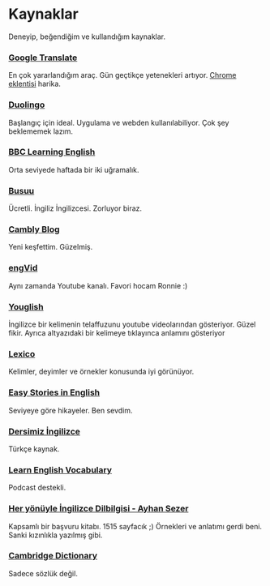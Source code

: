 # Kaynaklar

Deneyip, beğendiğim ve kullandığım kaynaklar.

### [Google Translate](https://translate.google.com)
En çok yararlandığım araç. Gün geçtikçe yetenekleri artıyor. [Chrome eklentisi](https://chrome.google.com/webstore/detail/google-translate/aapbdbdomjkkjkaonfhkkikfgjllcleb?hl=tr) harika.

### [Duolingo](https://tr.duolingo.com)
Başlangıç için ideal. Uygulama ve webden kullanılabiliyor. Çok şey beklememek lazım.  

### [BBC Learning English](https://www.bbc.co.uk/learningenglish)
Orta seviyede haftada bir iki uğramalık.  

### [Busuu](https://busuu.com)
Ücretli. İngiliz İngilizcesi. Zorluyor biraz.  

### [Cambly Blog](https://blog.cambly.com/tr/)  
Yeni keşfettim. Güzelmiş.

### [engVid](https://www.engvid.com/)
Aynı zamanda Youtube kanalı. Favori hocam Ronnie :)   

### [Youglish](https://youglish.com/)
İngilizce bir kelimenin telaffuzunu youtube videolarından gösteriyor. Güzel fikir. Ayrıca altyazıdaki bir kelimeye tıklayınca anlamını gösteriyor

### [Lexico](https://www.lexico.com)
Kelimler, deyimler ve örnekler konusunda iyi görünüyor.

### [Easy Stories in English](https://easystoriesinenglish.com/)
Seviyeye göre hikayeler. Ben sevdim.

### [Dersimiz İngilizce](http://www.dersimizingilizce.com/)
Türkçe kaynak. 

### [Learn English Vocabulary](https://learnenglishvocabulary.co.uk/)
Podcast destekli.  

### [Her yönüyle İngilizce Dilbilgisi - Ayhan Sezer](https://www.pelikankitabevi.com.tr/her-yonuyle-ingilizce-dilbilgisi)
Kapsamlı bir başvuru kitabı. 1515 sayfacık ;) 
Örnekleri ve anlatımı gerdi beni. Sanki kızınlıkla yazılmış gibi.

### [Cambridge Dictionary](https://dictionary.cambridge.org/tr/)
Sadece sözlük değil.  


